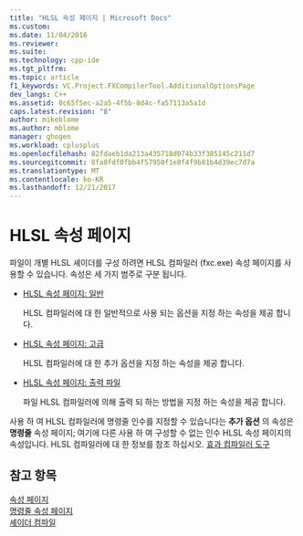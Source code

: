 ```yaml
---
title: "HLSL 속성 페이지 | Microsoft Docs"
ms.custom: 
ms.date: 11/04/2016
ms.reviewer: 
ms.suite: 
ms.technology: cpp-ide
ms.tgt_pltfrm: 
ms.topic: article
f1_keywords: VC.Project.FXCompilerTool.AdditionalOptionsPage
dev_langs: C++
ms.assetid: 0c65f5ec-a2a5-4f5b-8d4c-fa57113a5a1d
caps.latest.revision: "8"
author: mikeblome
ms.author: mblome
manager: ghogen
ms.workload: cplusplus
ms.openlocfilehash: 82fdaeb1da213a435718d074b33f385145c211d7
ms.sourcegitcommit: 8fa8fdf0fbb4f57950f1e8f4f9b81b4d39ec7d7a
ms.translationtype: MT
ms.contentlocale: ko-KR
ms.lasthandoff: 12/21/2017
---
```

# <a name="hlsl-property-pages"></a>HLSL 속성 페이지
파일이 개별 HLSL 셰이더를 구성 하려면 HLSL 컴파일러 (fxc.exe) 속성 페이지를 사용할 수 있습니다. 속성은 세 가지 범주로 구분 됩니다.  
  
-   [HLSL 속성 페이지: 일반](../ide/hlsl-property-pages-general.md)  
  
     HLSL 컴파일러에 대 한 일반적으로 사용 되는 옵션을 지정 하는 속성을 제공 합니다.  
  
-   [HLSL 속성 페이지: 고급](../ide/hlsl-property-pages-advanced.md)  
  
     HLSL 컴파일러에 대 한 추가 옵션을 지정 하는 속성을 제공 합니다.  
  
-   [HLSL 속성 페이지: 출력 파일](../ide/hlsl-property-pages-output-files.md)  
  
     파일 HLSL 컴파일러에 의해 출력 되 하는 방법을 지정 하는 속성을 제공 합니다.  
  
 사용 하 여 HLSL 컴파일러에 명령줄 인수를 지정할 수 있습니다는 **추가 옵션** 의 속성은 **명령줄** 속성 페이지; 여기에 다른 사용 하 여 구성할 수 없는 인수 HLSL 속성 페이지의 속성입니다. HLSL 컴파일러에 대 한 정보를 참조 하십시오. [효과 컴파일러 도구](http://go.microsoft.com/fwlink/p/?LinkID=258285&clcid=0x409)  
  
## <a name="see-also"></a>참고 항목  
 [속성 페이지](../ide/property-pages-visual-cpp.md)   
 [명령줄 속성 페이지](../ide/command-line-property-pages.md)   
 [셰이더 컴파일](http://go.microsoft.com/fwlink/p/?LinkID=258284&clcid=0x409)